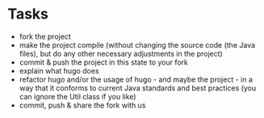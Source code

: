 Tasks
=====

 * fork the project 
 * make the project compile (without changing the source code (the Java files), but do any other necessary adjustments in the project)
 * commit & push the project in this state to your fork 
 * explain what hugo does
 * refactor hugo and/or the usage of hugo - and maybe the project - in a way that it conforms to current Java standards and best practices (you can ignore the Util class if you like)
 * commit, push & share the fork with us
 